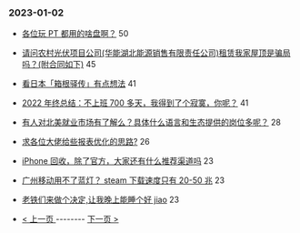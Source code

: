 ### 2023-01-02 
- [各位玩 PT 都用的啥盘啊？](https://www.v2ex.com/t/906013) 50
- [请问农村光伏项目公司(华能湖北能源销售有限责任公司)租赁我家屋顶是骗局吗？(附合同如下)](https://www.v2ex.com/t/906030) 45
- [看日本「箱根驿传」有点想法](https://www.v2ex.com/t/906024) 41
- [2022 年终总结：不上班 700 多天，我得到了个寂寞，你呢？](https://www.v2ex.com/t/905969) 41
- [有人对北美就业市场有了解么？具体什么语言和生态提供的岗位多呢？](https://www.v2ex.com/t/906022) 28
- [求各位大佬给些报表优化的思路?](https://www.v2ex.com/t/906010) 26
- [iPhone 回收，除了官方，大家还有什么推荐渠道吗](https://www.v2ex.com/t/906034) 23
- [广州移动用不了蓝灯？ steam 下载速度只有 20-50 兆](https://www.v2ex.com/t/906053) 23
- [老铁们来做个决定,让我晚上能睡个好 jiao](https://www.v2ex.com/t/905963) 23 

- [ < 上一页 ](https://github.com/able8/v2ex-hot-record/blob/master/2023-01-01.md) -------- [ 下一页 > ](https://github.com/able8/v2ex-hot-record/blob/master/2023-01-03.md)